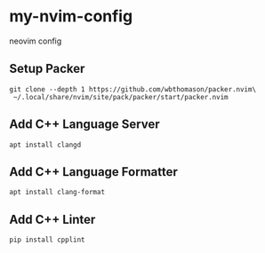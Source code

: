 # my-nvim-config

neovim config

## Setup Packer

```
git clone --depth 1 https://github.com/wbthomason/packer.nvim\
 ~/.local/share/nvim/site/pack/packer/start/packer.nvim
```

## Add C++ Language Server

```
apt install clangd
```

## Add C++ Language Formatter

```
apt install clang-format
```

## Add C++ Linter

```
pip install cpplint
```
